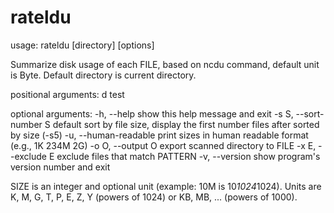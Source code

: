 # rateldu

usage: rateldu [directory] [options]

Summarize disk usage of each FILE, based on ncdu command, default unit is
Byte. Default directory is current directory.

positional arguments:
  d                     test

optional arguments:
  -h, --help            show this help message and exit
  -s S, --sort-number S
                        default sort by file size, display the first number
                        files after sorted by size (-s5)
  -u, --human-readable  print sizes in human readable format (e.g., 1K 234M
                        2G)
  -o O, --output O      export scanned directory to FILE
  -x E, --exclude E     exclude files that match PATTERN
  -v, --version         show program's version number and exit

SIZE is an integer and optional unit (example: 10M is 10*1024*1024). Units are
K, M, G, T, P, E, Z, Y (powers of 1024) or KB, MB, ... (powers of 1000).
